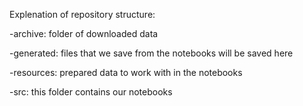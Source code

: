 Explenation of repository structure:

-archive: folder of downloaded data

-generated: files that we save from the notebooks will be saved here

-resources: prepared data to work with in the notebooks

-src: this folder contains our notebooks
